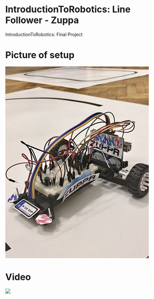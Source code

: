 # IntroductionToRobotics: Line Follower - Zuppa

IntroductionToRobotics: Final Project

# Picture of setup

![](https://github.com/IoanaLivia/Line-Follower-Zuppa/blob/main/Assets/PictureOfSetup.jpg)

# Video

[![](https://img.youtube.com/vi/RGH5YCr8QzM/0.jpg)](https://youtu.be/RGH5YCr8QzM)
